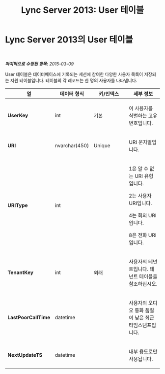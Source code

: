 ﻿---
title: 'Lync Server 2013: User 테이블'
TOCTitle: User 테이블
ms:assetid: 6b52047e-286d-47ab-b7bc-a9b266f62d82
ms:mtpsurl: https://technet.microsoft.com/ko-kr/library/Gg398505(v=OCS.15)
ms:contentKeyID: 49303948
ms.date: 08/24/2015
mtps_version: v=OCS.15
ms.translationtype: HT
---

# Lync Server 2013의 User 테이블

 

_**마지막으로 수정된 항목:** 2015-03-09_

User 테이블은 데이터베이스에 기록되는 세션에 참여한 다양한 사용자 목록이 저장되는 지원 테이블입니다. 테이블의 각 레코드는 한 명의 사용자를 나타냅니다.


<table>
<colgroup>
<col style="width: 25%" />
<col style="width: 25%" />
<col style="width: 25%" />
<col style="width: 25%" />
</colgroup>
<thead>
<tr class="header">
<th><strong>열</strong></th>
<th><strong>데이터 형식</strong></th>
<th><strong>키/인덱스</strong></th>
<th><strong>세부 정보</strong></th>
</tr>
</thead>
<tbody>
<tr class="odd">
<td><p><strong>UserKey</strong></p></td>
<td><p>int</p></td>
<td><p>기본</p></td>
<td><p>이 사용자를 식별하는 고유 번호입니다.</p></td>
</tr>
<tr class="even">
<td><p><strong>URI</strong></p></td>
<td><p>nvarchar(450)</p></td>
<td><p>Unique</p></td>
<td><p>URI 문자열입니다.</p></td>
</tr>
<tr class="odd">
<td><p><strong>URIType</strong></p></td>
<td><p>int</p></td>
<td><p></p></td>
<td><p>1은 알 수 없는 URI 유형입니다.</p>
<p>2는 사용자 URI입니다.</p>
<p>4는 회의 URI입니다.</p>
<p>8은 전화 URI입니다.</p></td>
</tr>
<tr class="even">
<td><p><strong>TenantKey</strong></p></td>
<td><p>int</p></td>
<td><p>외래</p></td>
<td><p>사용자의 테넌트입니다. 테넌트 테이블을 참조하십시오.</p></td>
</tr>
<tr class="odd">
<td><p><strong>LastPoorCallTime</strong></p></td>
<td><p>datetime</p></td>
<td><p></p></td>
<td><p>사용자의 오디오 통화 품질이 낮은 최근 타임스탬프입니다.</p></td>
</tr>
<tr class="even">
<td><p><strong>NextUpdateTS</strong></p></td>
<td><p>datetime</p></td>
<td><p></p></td>
<td><p>내부 용도로만 사용됩니다.</p></td>
</tr>
</tbody>
</table>

